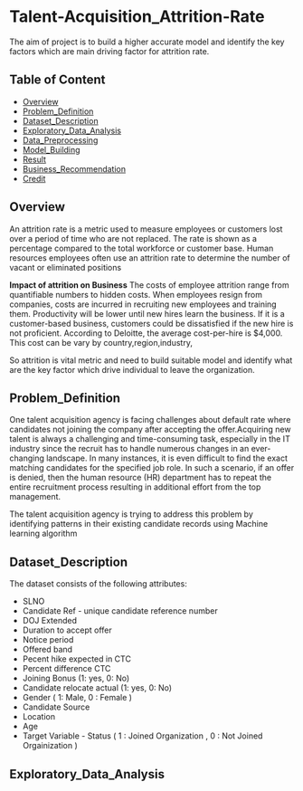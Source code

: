 # Talent-Acquisition_Attrition-Rate
The aim of project is to build a higher accurate model and  identify the key factors which are main driving factor for attrition rate.

## Table of Content
  * [Overview](#Overview)
  * [Problem_Definition](#Problem_Definition)
  * [Dataset_Description](#Dataset_Description)
  * [Exploratory_Data_Analysis](#Exploratory_Data_Analysis)
  * [Data_Preprocessing](#Data_Preprocessing)
  * [Model_Building](#Model_Building)
  * [Result](#Result)
  * [Business_Recommendation](#Business_Recommendation)
  * [Credit](#Credit)
  
## Overview
An attrition rate is a metric used to measure employees or customers lost over a period of time who are not replaced. The rate is shown as a percentage compared to the total workforce or customer base. Human resources employees often use an attrition rate to determine the number of vacant or eliminated positions

**Impact of attrition on Business**
The costs of employee attrition range from quantifiable numbers to hidden costs. When employees resign from companies, costs are incurred in recruiting new employees and training them. Productivity will be lower until new hires learn the business. If it is a customer-based business, customers could be dissatisfied if the new hire is not proficient.
 According to Deloitte, the average cost-per-hire is $4,000. This cost can be vary by country,region,industry,
 
 So attrition is vital metric and need to build suitable model and identify what are the key factor which drive individual to leave the organization.
 
 ## Problem_Definition
 One talent acquisition agency is facing challenges about default rate where candidates not joining the company after accepting the offer.Acquiring new talent is always a challenging and time-consuming task, especially in the IT industry since the recruit has to handle numerous changes in an ever-changing landscape. In many instances, it is even difficult to find the exact matching candidates for the specified job role. In such a scenario, if an offer is denied, then the human resource (HR) department has to repeat the entire recruitment process resulting in additional effort from the top management.
 
 The talent acquisition agency  is trying to address this problem by identifying patterns in their existing candidate records using Machine learning algorithm
 
 
 ## Dataset_Description
 The dataset consists of the following attributes:

* SLNO
* Candidate Ref - unique candidate reference number
* DOJ Extended
* Duration to accept offer 
* Notice period
* Offered band 
* Pecent hike expected in CTC
* Percent difference CTC
* Joining Bonus (1: yes, 0: No)
* Candidate relocate actual (1: yes, 0: No)
* Gender ( 1: Male, 0 : Female )
* Candidate Source
* Location
* Age
* Target Variable - Status ( 1 : Joined Organization , 0 : Not Joined Orgainization ) 

 
## Exploratory_Data_Analysis

